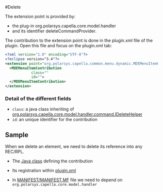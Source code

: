 #Delete

The extension point is provided by:

* the plug-in org.polarsys.capella.core.model.handler
* and its identifier deleteCommandProvider.

The contribution to the extension point is done in the plugin.xml file of the plugin. Open this file and focus on the plugin.xml tab:

```xml
<?xml version="1.0" encoding="UTF-8"?>
<?eclipse version="3.4"?>
<extension point="org.polarsys.capella.common.menu.dynamic.MDEMenuItemContribution">
  <MDEMenuItemContribution
            class=""
            id="">
  </MDEMenuItemContribution>
</extension>
```

### Detail of the different fields

* `class`: a java class inheriting of [org.polarsys.capella.core.model.handler.command.IDeleteHelper](https://github.com/eclipse/capella/blob/master/core/plugins/org.polarsys.capella.core.model.handler/src/org/polarsys/capella/core/model/handler/command/IDeleteHelper.java)
* `id`: an unique identifier for the contribution

## Sample

When we delete an element, we need to delete its reference into any REC/RPL. 

* The [Java class](https://github.com/eclipse/capella/blob/master/core/plugins/org.polarsys.capella.core.re/src/org/polarsys/capella/core/re/delete/ReDeleteHelper.java) defining the contribution

* Its registration within [plugin.xml](https://github.com/eclipse/capella/blob/master/core/plugins/org.polarsys.capella.core.re/plugin.xml#L423)

* In [MANIFEST/MANIFEST.MF](https://github.com/eclipse/capella/blob/master/core/plugins/org.polarsys.capella.core.re/META-INF/MANIFEST.MF#L18) file we need to depend on `org.polarsys.capella.core.model.handler` 